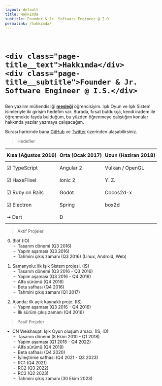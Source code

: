 ```yaml
---
layout: default
title: Hakkımda
subtitle: Founder & Jr. Software Engineer @ I.O.
permalink: /hakkimda/
---
```


<br/>
<h1 class="page-title">

    <div class="page-title__text">Hakkımda</div>
    <div class="page-title__subtitle">Founder & Jr. Software Engineer @ I.S.</div>

</h1>

Ben yazılım mühendisliği <b><u>mesleği</u></b> öğrencisiyim.
Işık Oyun ve Işık Sistem isimleriyle iki girişim hedefim var.
Burada, fırsat buldukça, kendi iradem ile öğrenmekte fayda bulduğum, bu yüzden öğrenmeye çalıştığım konular hakkında yazılar yazmaya çalışacağım.  

Burası haricinde bana [GitHub][GitHub] ve [Twitter][Twitter] üzerinden ulaşabilirsiniz.  

> Hedefler

<style type="text/css">
.tg  {border-collapse:collapse;border-spacing:0;width:100%;}
.tg td{padding:10px 5px;word-break:normal;}
.tg th{padding:10px 5px;word-break:normal;text-align:left;border-bottom:1px solid;}
</style>

<table class="tg">
  <tr>
    <th>Kısa (Ağustos 2016)<br></th>
    <th>Orta (Ocak 2017)<br></th>
    <th>Uzun (Haziran 2018)<br></th>
  </tr>
  <tr>
    <td>☑ TypeScript</td>
    <td>Angular 2</td>
    <td>Vulkan / OpenGL</td>
  </tr>
  <tr>
    <td>☑ HaxeFlixel</td>
    <td>Ionic 2</td>
    <td>Y. Z.</td>
  </tr>
  <tr>
    <td>☑ Ruby on Rails</td>
    <td>Godot</td>
    <td>Cocos2d-x</td>
  </tr>
  <tr>
    <td>☑ Electron</td>
    <td>Spring</td>
    <td>box2d</td>
  </tr>
  <tr>
    <td>➟ Dart</td>
    <td>D</td>
    <td></td>
  </tr>
</table>

> Aktif Projeler  

0. Blöf (IO)  
⋅⋅⋅ Tasarım dönemi (Q3 2016)  
⋅⋅⋅ Yapım aşaması (Q3 2016)  
⋅⋅⋅ Tahmini çıkış zamanı (Q3 2016) (Linux, Android, Web)  

1. Samanyolu: ilk Işık Sistem projesi. (IS)  
⋅⋅⋅ Tasarım dönemi (Q3 2016 - Q3 2016)  
⋅⋅⋅ Yapım aşaması (Q3 2016 - Q4 2016)  
⋅⋅⋅ Alfa sürümü (Q4 2016)  
⋅⋅⋅ Beta safhası (Q4 2016)  
⋅⋅⋅ Tahmini çıkış zamanı (Q1 2017)  

2. Ajanda: ilk açık kaynaklı proje. (IS)  
⋅⋅⋅ Yapım aşaması (Q3 2016 - Q4 2016)  
⋅⋅⋅ İlk sürüm çıkış zamanı (Q4 2016)  

> Pasif Projeler  

* CN Weishaupt: Işık Oyun oluşum amacı. (IS, IO)  
⋅⋅⋅ Tasarım dönemi (8 Ekim 2010 - Q1 2018)  
⋅⋅⋅ Yapım aşaması (Q1 2018 - Q4 2022)  
⋅⋅⋅ Alfa sürümü (Q4 2019)  
⋅⋅⋅ Beta safhası (Q4 2020)  
⋅⋅⋅ İyileştirme safhası (Q4 2021 - Q3 2023)  
⋅⋅⋅ RC1 (Q4 2021)  
⋅⋅⋅ RC2 (Q3 2022)  
⋅⋅⋅ RC3 (Q2 2023)  
⋅⋅⋅ Tahmini çıkış zamanı (30 Ekim 2023)  



[GitHub]:   https://github.com/nuriu
[Twitter]:	https://twitter.com/ezhoikam

